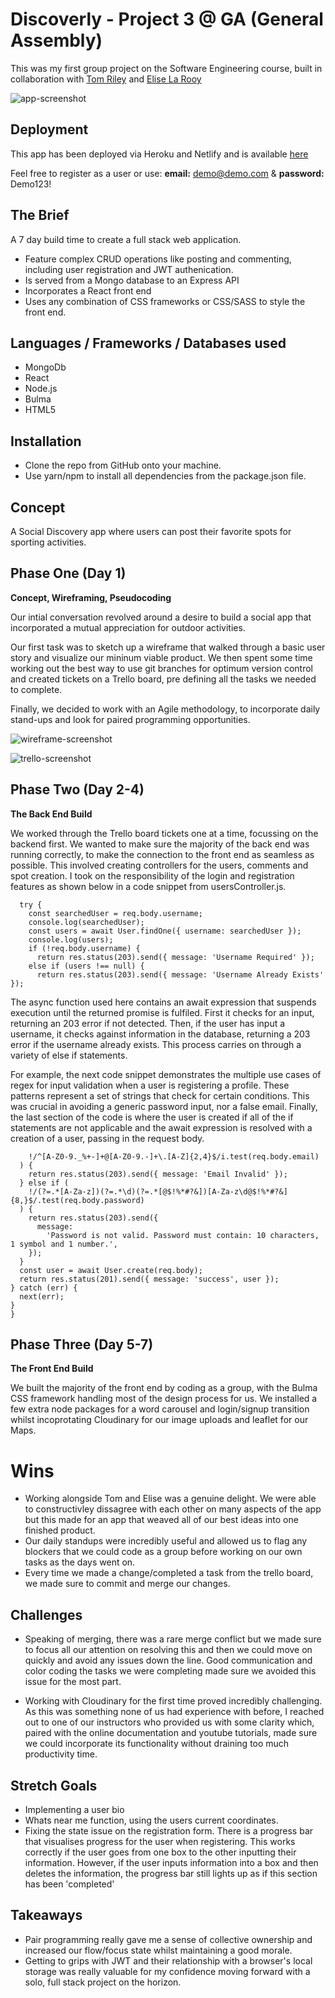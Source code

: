 # Discoverly - Project 3 @ GA (General Assembly)

This was my first group project on the Software Engineering course, built in collaboration with [Tom Riley](https://github.com/TomCRiley) and [Elise La Rooy](https://github.com/eliselarooy)

![app-screenshot](https://res.cloudinary.com/dj7e2jadx/image/upload/v1654004396/Screenshot_2022-05-31_at_14.39.33_xyxv0g.png)

## Deployment 

This app has been deployed via Heroku and Netlify and is available [here](https://discoverly.netlify.app/)

Feel free to register as a user or use: **email:** demo@demo.com & **password:** Demo123!

## The Brief

A 7 day build time to create a full stack web application. 
- Feature complex CRUD operations like posting and commenting, including user registration and JWT authenication.
- Is served from a Mongo database to an Express API
- Incorporates a React front end
- Uses any combination of CSS frameworks or CSS/SASS to style the front end. 

## Languages / Frameworks / Databases used 

- MongoDb
- React
- Node.js
- Bulma
- HTML5

## Installation 

- Clone the repo from GitHub onto your machine.
- Use yarn/npm to install all dependencies from the package.json file.

## Concept

A Social Discovery app where users can post their favorite spots for sporting activities. 

## Phase One (Day 1)

**Concept, Wireframing, Pseudocoding**

Our intial conversation revolved around a desire to build a social app that incorporated a mutual appreciation for outdoor activities. 

Our first task was to sketch up a wireframe that walked through a basic user story and visualize our mininum viable product. We then spent some time working out the best way to use git branches for optimum version control and created tickets on a Trello board, pre defining all the tasks we needed to complete.

Finally, we decided to work with an Agile methodology, to incorporate daily stand-ups and look for paired programming opportunities.

![wireframe-screenshot](https://res.cloudinary.com/dj7e2jadx/image/upload/v1654004136/Screenshot_2022-05-31_at_14.34.13_eabnvx.png)

![trello-screenshot](https://res.cloudinary.com/dj7e2jadx/image/upload/v1654004129/Screenshot_2022-05-31_at_14.34.53_voonus.png)

## Phase Two (Day 2-4)

**The Back End Build** 

We worked through the Trello board tickets one at a time, focussing on the backend first. We wanted to make sure the majority of the back end was running correctly, to make the connection to the front end as seamless as possible. This involved creating controllers for the users, comments and spot creation. I took on the responsibility of the login and registration features as shown below in a code snippet from usersController.js.  

```async function registerUser(req, res, next) {
  try {
    const searchedUser = req.body.username;
    console.log(searchedUser);
    const users = await User.findOne({ username: searchedUser });
    console.log(users);
    if (!req.body.username) {
      return res.status(203).send({ message: 'Username Required' });
    else if (users !== null) {
      return res.status(203).send({ message: 'Username Already Exists' });
```
The async function used here contains an await expression that suspends execution until the returned promise is fulfiled. First it checks for an input, returning an 203 error if not detected. Then, if the user has input a username, it checks against information in the database, returning a 203 error if the username already exists. This process carries on through a variety of else if statements.

For example, the next code snippet demonstrates the multiple use cases of regex for input validation when a user is registering a profile. These patterns represent a set of strings that check for certain conditions. This was crucial in avoiding a generic password input, nor a false email. Finally, the last section of the  code is where the user is created if all of the if statements are not applicable and the await expression is resolved with a creation of a user, passing in the request body. 
    
  ``` } else if (
      !/^[A-Z0-9._%+-]+@[A-Z0-9.-]+\.[A-Z]{2,4}$/i.test(req.body.email)
    ) {
      return res.status(203).send({ message: 'Email Invalid' });
    } else if (
      !/(?=.*[A-Za-z])(?=.*\d)(?=.*[@$!%*#?&])[A-Za-z\d@$!%*#?&]{8,}$/.test(req.body.password)
    ) {
      return res.status(203).send({
        message:
          'Password is not valid. Password must contain: 10 characters, 1 symbol and 1 number.',
      });
    } 
    const user = await User.create(req.body);
    return res.status(201).send({ message: 'success', user });
  } catch (err) {
    next(err);
  }
}
``` 

## Phase Three (Day 5-7)

**The Front End Build**

We built the majority of the front end by coding as a group, with the Bulma CSS framework handling most of the design process for us. We installed a few extra node packages for a word carousel and login/signup transition whilst incoprotating Cloudinary for our image uploads and leaflet for our Maps. 


# Wins 

- Working alongside Tom and Elise was a genuine delight. We were able to constructivley dissagree with each other on many aspects of the app but this made for an app that weaved all of our best ideas into one finished product. 
- Our daily standups were incredibly useful and allowed us to flag any blockers that we could code as a group before working on our own tasks as the days went on. 
- Every time we made a change/completed a task from the trello board, we made sure to commit and merge our changes. 

## Challenges

- Speaking of merging, there was a rare merge conflict but we made sure to focus all our attention on resolving this and then we could move on quickly and avoid any issues down the line. Good communication and color coding the tasks we were completing made sure we avoided this issue for the most part. 

- Working with Cloudinary for the first time proved incredibly challenging. As this was something none of us had experience with before, I reached out to one of our instructors who provided us with some clarity which, paired with the online documentation and youtube tutorials, made sure we could incorporate its functionality without draining too much productivity time. 

## Stretch Goals 

- Implementing a user bio
- Whats near me function, using the users current coordinates. 
- Fixing the state issue on the registration form. There is a progress bar that visualises progress for the user when registering. This works correctly if the user goes from one box to the other inputting their information. However, if the user inputs information into a box and then deletes the information, the progress bar still lights up as if this section has been 'completed' 

## Takeaways

- Pair programming really gave me a sense of collective ownership and increased our flow/focus state whilst maintaining a good morale. 
- Getting to grips with JWT and their relationship with a browser's local storage was really valuable for my confidence moving forward with a solo, full stack project on the horizon.
